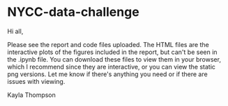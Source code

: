 # NYCC-data-challenge

Hi all, 

Please see the report and code files uploaded. The HTML files are the interactive plots of the figures included in the report, but can't be seen in the .ipynb file. You can download these files to view them in your browser, which I recommend since they are interactive, or you can view the static png versions. Let me know if there's anything you need or if there are issues with viewing.

Kayla Thompson
